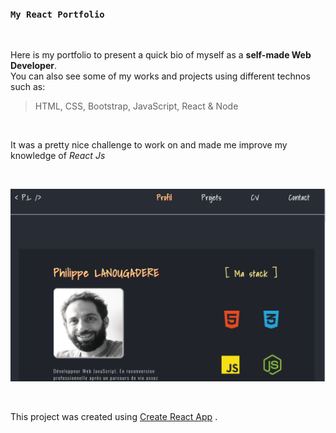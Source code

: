 ### `My React Portfolio`

<br />

Here is my portfolio to present a quick bio of myself as a **self-made Web Developer**.
<br />
You can also see some of my works and projects using different technos such as:

> HTML, CSS, Bootstrap, JavaScript, React & Node

<br />

It was a pretty nice challenge to work on and made me improve my knowledge of _React Js_

<br />

![my portfolio](/src/images/React-portfolio.PNG)

<br />

This project was created using [Create React App](https://github.com/facebook/create-react-app) .
